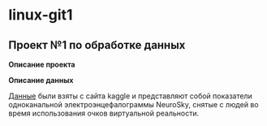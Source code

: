 # linux-git1
## Проект №1 по обработке данных

**Описание проекта**

**Описание данных**

[Данные](https://www.kaggle.com/sam1o1/eeg-dataset-collected-from-students-using-vr) были взяты с сайта kaggle и представляют собой показатели одноканальной электроэнцефалограммы NeuroSky, снятые с людей во время использования очков виртуальной реальности.

